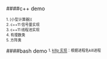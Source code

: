 ####c++ demo

<sup><sub>1. [小型计算器](</sub></sup><br/>
<sup><sub>2. c++11 信号量实现</sub></sup><br/>
<sup><sub>3. c++11 线程池实现</sub></sup><br/>
<sup><sub>4. 有理数类</sub></sup><br/>
<sup><sub>5. 方阵类</sub></sup><br/>

####bash demo
<sup><sub>1. [killp 实现](https://github.com/antark/life-is-short/blob/master/bash/killp)：根据进程名kill进程</sub></sup><br/>



